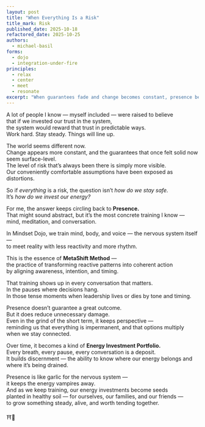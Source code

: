 ```yaml
---
layout: post
title: "When Everything Is a Risk"
title_mark: Risk
published_date: 2025-10-18
refactored_date: 2025-10-25
authors:
  - michael-basil
forms:
  - dojo
  - integration-under-fire
principles:
  - relax
  - center
  - meet
  - resonate
excerpt: "When guarantees fade and change becomes constant, presence becomes the most reliable investment."
---
```


A lot of people I know — myself included — were raised to believe  
that if we invested our trust in the system,  
the system would reward that trust in predictable ways.  
Work hard. Stay steady. Things will line up.  

The world seems different now.  
Change appears more constant, and the guarantees that once felt solid now seem surface-level.  
The level of risk that’s always been there is simply more visible.  
Our conveniently comfortable assumptions have been exposed as distortions.  

So if *everything* is a risk, the question isn’t *how do we stay safe.*  
It’s *how do we invest our energy?*  

For me, the answer keeps circling back to **Presence.**  
That might sound abstract, but it’s the most concrete training I know —  
mind, meditation, and conversation.  

In Mindset Dojo, we train mind, body, and voice — the nervous system itself —  
to meet reality with less reactivity and more rhythm.  

This is the essence of **MetaShift Method** —  
the practice of transforming reactive patterns into coherent action  
by aligning awareness, intention, and timing.  

That training shows up in every conversation that matters.  
In the pauses where decisions hang.  
In those tense moments when leadership lives or dies by tone and timing.  

Presence doesn’t guarantee a great outcome.  
But it does reduce unnecessary damage.  
Even in the grind of the short term, it keeps perspective —  
reminding us that everything is impermanent, and that options multiply when we stay connected.  

Over time, it becomes a kind of **Energy Investment Portfolio.**  
Every breath, every pause, every conversation is a deposit.  
It builds discernment — the ability to know where our energy belongs and where it’s being drained.  

Presence is like garlic for the nervous system —  
it keeps the energy vampires away.  
And as we keep training, our energy investments become seeds  
planted in healthy soil — for ourselves, our families, and our friends —  
to grow something steady, alive, and worth tending together.  

⛩️🌿

